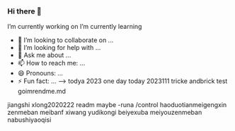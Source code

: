 ### Hi there 👋

I’m currently working on
I’m currently learning
- 👯 I’m looking to collaborate on ...
- 🤔 I’m looking for help with ...
- 💬 Ask me about ...
- 📫 How to reach me: ...
- 😄 Pronouns: ...
- ⚡ Fun fact: ...
-->
todya
2023 one day
  today
  2023111
  tricke andbrick
  test
  goimrendme.md
  
jiangshi
xlong2020222
readm
maybe 
-runa 
/control
haoduotianmeigengxin
zenmeban
meibanf
xiwang
yudikongi
beiyexuba
meiyouzenmeban 
nabushiyaoqisi
